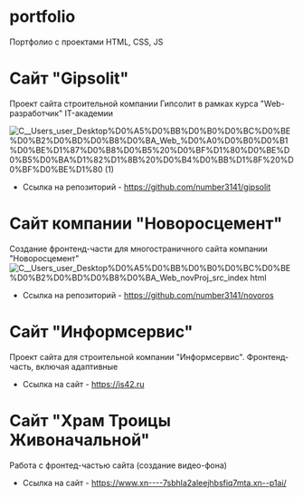 # portfolio
Портфолио с проектами HTML, CSS, JS 
# Сайт "Gipsolit"
Проект сайта строительной компании Гипсолит в рамках курса "Web-разработчик" IT-академии 


![_C__Users_user_Desktop_%D0%A5%D0%BB%D0%B0%D0%BC%D0%BE%D0%B2%D0%BD%D0%B8%D0%BA_Web_%D0%A0%D0%B0%D0%B1%D0%BE%D1%87%D0%B8%D0%B5%20%D0%BF%D1%80%D0%BE%D0%B5%D0%BA%D1%82%D1%8B%20%D0%B4%D0%BB%D1%8F%20%D0%BF%D0%BE%D1%80 (1)](https://user-images.githubusercontent.com/53372722/189050623-794cf034-a26f-47df-b3a5-a79ef4db2698.png)

* Ссылка на репозиторий - https://github.com/number3141/gipsolit
# Сайт компании "Новоросцемент" 
Создание фронтенд-части для многостраничного сайта компании "Новоросцемент" 
![_C__Users_user_Desktop_%D0%A5%D0%BB%D0%B0%D0%BC%D0%BE%D0%B2%D0%BD%D0%B8%D0%BA_Web_novProj_src_index html](https://user-images.githubusercontent.com/53372722/189057229-8addc922-6422-4d2e-b117-ec2e40d394d0.png)
* Ссылка на репозиторий - https://github.com/number3141/novoros
# Сайт "Информсервис" 
Проект сайта для строительной компании "Информсервис". Фронтенд-часть, включая адаптивные
* Ссылка на сайт - https://is42.ru
# Сайт "Храм Троицы Живоначальной" 
Работа с фронтед-частью сайта (создание видео-фона) 
* Ссылка на сайт - https://www.xn----7sbhla2aleejhbsfiq7mta.xn--p1ai/



